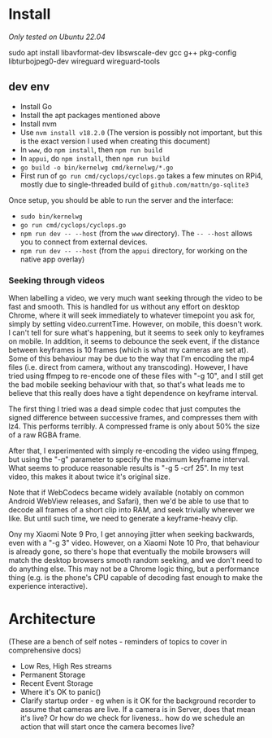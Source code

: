# Install

_Only tested on Ubuntu 22.04_

sudo apt install libavformat-dev libswscale-dev gcc g++ pkg-config libturbojpeg0-dev wireguard wireguard-tools

## dev env
* Install Go
* Install the apt packages mentioned above
* Install nvm
* Use `nvm install v18.2.0` (The version is possibly not important, but this is the exact version I used when creating this document)
* In `www`, do `npm install`, then `npm run build`
* In `appui`, do `npm install`, then `npm run build`
* `go build -o bin/kernelwg cmd/kernelwg/*.go`
* First run of `go run cmd/cyclops/cyclops.go` takes a few minutes on RPi4, mostly due to single-threaded build of `github.com/mattn/go-sqlite3`

Once setup, you should be able to run the server and the interface:
* `sudo bin/kernelwg`
* `go run cmd/cyclops/cyclops.go`
* `npm run dev -- --host` (from the `www` directory). The `-- --host` allows you to connect from external devices.
* `npm run dev -- --host` (from the `appui` directory, for working on the native app overlay)

### Seeking through videos
When labelling a video, we very much want seeking through the video to be fast and smooth. This is handled for us
without any effort on desktop Chrome, where it will seek immediately to whatever timepoint you ask for, simply by
setting video.currentTime. However, on mobile, this doesn't work. I can't tell for sure what's happening, but it
seems to seek only to keyframes on mobile. In addition, it seems to debounce the seek event, if the distance between
keyframes is 10 frames (which is what my cameras are set at). Some of this behaviour may be due to the way that 
I'm encoding the mp4 files (i.e. direct from camera, without any transcoding). However, I have tried using ffmpeg
to re-encode one of these files with "-g 10", and I still get the bad mobile seeking behaviour with that, so that's
what leads me to believe that this really does have a tight dependence on keyframe interval.

The first thing I tried was a dead simple codec that just computes the signed difference between successive frames,
and compresses them with lz4. This performs terribly. A compressed frame is only about 50% the size of a raw RGBA
frame. 

After that, I experimented with simply re-encoding the video using ffmpeg, but using the "-g" parameter to specify
the maximum keyframe interval. What seems to produce reasonable results is "-g 5 -crf 25". In my test video, this
makes it about twice it's original size.

Note that if WebCodecs became widely available (notably on common Android WebView releases, and Safari), then
we'd be able to use that to decode all frames of a short clip into RAM, and seek trivially wherever we like.
But until such time, we need to generate a keyframe-heavy clip.

Ony my Xiaomi Note 9 Pro, I get annoying jitter when seeking backwards, even with a "-g 3" video. However, on
a Xiaomi Note 10 Pro, that behaviour is already gone, so there's hope that eventually the mobile browsers will
match the desktop browsers smooth random seeking, and we don't need to do anything else. This may not be a Chrome
logic thing, but a performance thing (e.g. is the phone's CPU capable of decoding fast enough to make the experience
interactive).

# Architecture

(These are a bench of self notes - reminders of topics to cover in comprehensive docs)

* Low Res, High Res streams
* Permanent Storage
* Recent Event Storage
* Where it's OK to panic()
* Clarify startup order - eg when is it OK for the background recorder to assume that cameras are live.
  If a camera is in Server, does that mean it's live? Or how do we check for liveness.. how do we schedule
  an action that will start once the camera becomes live?